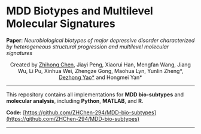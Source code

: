 # MDD Biotypes and Multilevel Molecular Signatures
**Paper**: _Neurobiological biotypes of major depressive disorder characterized by heterogeneous structural progression and multilevel molecular signatures_

<p align="center">
Created by <a href="https://github.com/ZHChen-294">Zhihong Chen</a>, Jiayi Peng, Xiaorui Han, Mengfan Wang, Jiang Wu, Li Pu, Xinhua Wei, Zhengze Gong, Maohua Lyn, Yunlin Zheng*, <a href="https://scholar.google.com.hk/citations?user=ClUoWqsAAAAJ&hl=zh-CN&oi=ao">Dezhong Yao*</a> and Hongmei Yan*
</p>

---

This repository contains all implementations for **MDD bio-subtypes** and **molecular analysis**, including **Python**, **MATLAB**, and **R**.

<!-- **Paper:** *MAF-GNN: Graph Neural Network-based Multi-Atlas Brain Functional Information Fusion for Major Depressive Disorder Diagnosis with rs-fMRI* -->
<!-- Submitted to [**Biomedical Signal Processing and Control**](https://www.sciencedirect.com/journal/biomedical-signal-processing-and-control) (In Revising). -->

**Code:** [https://github.com/ZHChen-294/MDD-bio-subtypes](https://github.com/ZHChen-294/MDD-bio-subtypes)

---
